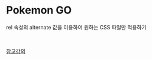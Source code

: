 # Pokemon GO

rel 속성의 alternate 값을 이용하여 원하는 CSS 파일만 적용하기

<br>

[참고강의](https://studiomeal.com/archives/121)
